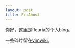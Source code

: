```yaml
---
layout: post
title: F::About
---
```


你好，这里是fleuria的个人blog。

一些碎片留在[vimwiki](http://fleurer.github.com/vimwiki/)。
